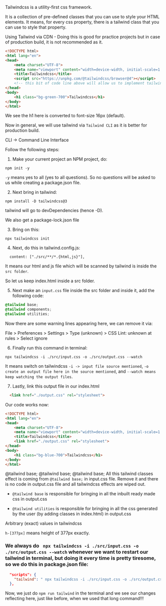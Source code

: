 Tailwindcss is a utility-first css framework.

It is a collection of pre-defined classes that you can use to style your HTML elements. It means, for every css property, there is a tailwind class that you can use to style that property.

Using Tailwind via CDN - Doing this is good for practice projects but in case of production build, it is not recommended as it.

```html
<!DOCTYPE html>
<html lang="en">
<head>
    <meta charset="UTF-8">
    <meta name="viewport" content="width=device-width, initial-scale=1.0">
    <title>Tailwindcss</title>
    <script src="https://unpkg.com/@tailwindcss/browser@4"></script> 
    <!-- this bit of code line above will allow us to implement tailwind in our html -->
</head>
<body>
    <h1 class="bg-green-700">Tailwindcss</h1>
</body>
</html>
```

We see the h1 here is converted to font-size 16px (default).

Now in general, we will use tailwind via `Tailwind CLI` as it is better for production build.

CLI -> Command Line Interface

Follow the following steps:

1. Make your current project an NPM project, do:

```ssh
npm init -y
```

`-y` means yes to all (yes to all questions). So no questions will be asked to us while creating a package.json file.

2. Next bring in tailwind:

```ssh
npm install -D tailwindcss@3
```

tailwind will go to devDependencies (hence -D).

We also get a package-lock.json file

3. Bring on this:

```ssh
npx tailwindcss init
```

4. Next, do this in tailwind.config.js:

```ssh
  content: ["./src/**/*.{html,js}"],

```

It means our html and js file which will be scanned by tailwind is inside the `src folder`.

So let us keep index.html inside a src folder.

5. Next make an `input.css` file inside the src folder and inside it, add the following code:

```css
@tailwind base;
@tailwind components;
@tailwind utilities;
```

Now there are some warning lines appearing here, we can remove it via:

File > Preferences > Settings > Type (unknown) > CSS Lint: unknown at rules > Select ignore

6. Finally run this command in terminal:

```ssh
npx tailwindcss -i ./src/input.css -o ./src/output.css --watch
```

It means switch on tailwindcss `-i -> input file source mentioned`, `-o create an output file here in the source mentioned`, and `--watch means keep watching the output files`.

7. Lastly, link this output file in our index.html


```html
  <link href="./output.css" rel="stylesheet">
```

Our code works now:

```html
<!DOCTYPE html>
<html lang="en">
<head>
    <meta charset="UTF-8">
    <meta name="viewport" content="width=device-width, initial-scale=1.0">
    <title>Tailwindcss</title>
    <link href="./output.css" rel="stylesheet">
</head>
<body>
    <h1 class="bg-blue-700">Tailwindcss</h1>
</body>
</html>
```

@tailwind base;
@tailwind base;
@tailwind base;
All this tailwind classes effect is coming from `@tailwind base;` in input.css file. Remove it and there is no code in output.css file and all tailwindcss effects are wiped out.


- `@tailwind base` is responsible for bringing in all the inbuilt ready made css in output.css

- `@tailwind utilities` is responsible for bringing in all the css generated by the user (by adding classes in index.html) in output.css

Arbitrary (exact) values in tailwindcss

`h-[377px]` means height of 377px exactly.

### We always do ` npx tailwindcss -i ./src/input.css -o ./src/output.css --watch` whenever we want to restart our tailwind in terminal, but doing it every time is pretty tiresome, so we do this in package.json file:


```json
  "scripts": {
    "tailwind": " npx tailwindcss -i ./src/input.css -o ./src/output.css --watch" 
  },
```

Now, we just do `npm run tailwind` in the terminal and we see our changes reflecting here, just like before, when we used that long command!!!

